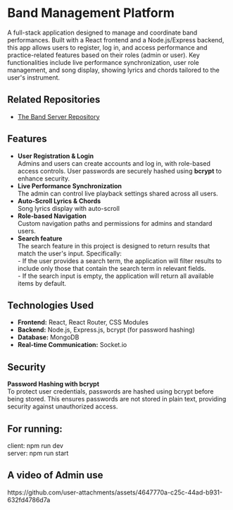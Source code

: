 <h1>Band Management Platform</h1>

<p>A full-stack application designed to manage and coordinate band performances. Built with a React frontend and a Node.js/Express backend, this app allows users to register, log in, and access performance and practice-related features based on their roles (admin or user). Key functionalities include live performance synchronization, user role management, and song display, showing lyrics and chords tailored to the user's instrument.</p>

<h2>Related Repositories</h2>
<ul>
  <li><a href="https://github.com/HTUR5/Moveo-Server" target="_blank">The Band Server Repository</a></li>
</ul>

<h2>Features</h2>
<ul>
  <li><strong>User Registration & Login</strong><br>
    Admins and users can create accounts and log in, with role-based access controls. User passwords are securely hashed using <strong>bcrypt</strong> to enhance security.</li>
  <li><strong>Live Performance Synchronization</strong><br>
    The admin can control live playback settings shared across all users.</li>
  <li><strong>Auto-Scroll Lyrics & Chords</strong><br>
    Song lyrics display with auto-scroll</li>
  <li><strong>Role-based Navigation</strong><br>
    Custom navigation paths and permissions for admins and standard users.</li>
  <li><strong>Search feature</strong><br>
  The search feature in this project is designed to return results that match the user's input. Specifically:<br>
- If the user provides a search term, the application will filter results to include only those that contain the search term in relevant fields.<br>
- If the search input is empty, the application will return all available items by default.</li>
</ul>

<h2>Technologies Used</h2>
<ul>
  <li><strong>Frontend:</strong> React, React Router, CSS Modules</li>
  <li><strong>Backend:</strong> Node.js, Express.js, bcrypt (for password hashing)</li>
  <li><strong>Database:</strong> MongoDB</li>
  <li><strong>Real-time Communication:</strong> Socket.io</li>
</ul>

<h2>Security</h2>
<p><strong>Password Hashing with bcrypt</strong><br>
To protect user credentials, passwords are hashed using bcrypt before being stored. This ensures passwords are not stored in plain text, providing security against unauthorized access.</p>

<h2>For running:</h2>
<p>client: npm run dev<br>
  server: npm run start</p>


<h2>A video of Admin use</h2>
https://github.com/user-attachments/assets/4647770a-c25c-44ad-b931-632fd4786d7a






